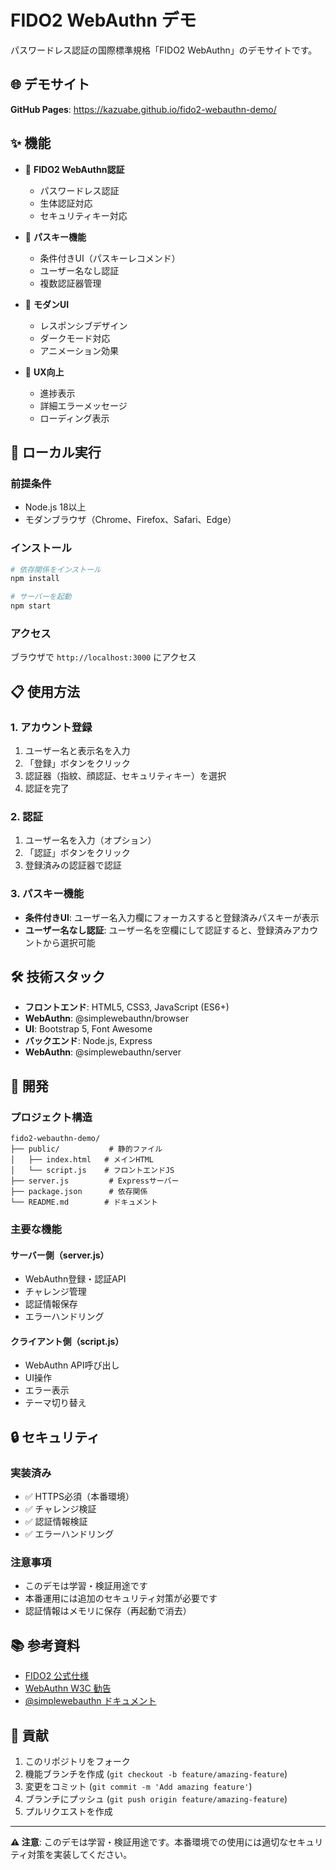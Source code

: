 # FIDO2 WebAuthn デモ

パスワードレス認証の国際標準規格「FIDO2 WebAuthn」のデモサイトです。

## 🌐 デモサイト

**GitHub Pages**: https://kazuabe.github.io/fido2-webauthn-demo/

## ✨ 機能

- 🔐 **FIDO2 WebAuthn認証**
  - パスワードレス認証
  - 生体認証対応
  - セキュリティキー対応

- 🔑 **パスキー機能**
  - 条件付きUI（パスキーレコメンド）
  - ユーザー名なし認証
  - 複数認証器管理

- 🎨 **モダンUI**
  - レスポンシブデザイン
  - ダークモード対応
  - アニメーション効果

- 📱 **UX向上**
  - 進捗表示
  - 詳細エラーメッセージ
  - ローディング表示

## 🚀 ローカル実行

### 前提条件
- Node.js 18以上
- モダンブラウザ（Chrome、Firefox、Safari、Edge）

### インストール
```bash
# 依存関係をインストール
npm install

# サーバーを起動
npm start
```

### アクセス
ブラウザで `http://localhost:3000` にアクセス

## 📋 使用方法

### 1. アカウント登録
1. ユーザー名と表示名を入力
2. 「登録」ボタンをクリック
3. 認証器（指紋、顔認証、セキュリティキー）を選択
4. 認証を完了

### 2. 認証
1. ユーザー名を入力（オプション）
2. 「認証」ボタンをクリック
3. 登録済みの認証器で認証

### 3. パスキー機能
- **条件付きUI**: ユーザー名入力欄にフォーカスすると登録済みパスキーが表示
- **ユーザー名なし認証**: ユーザー名を空欄にして認証すると、登録済みアカウントから選択可能

## 🛠️ 技術スタック

- **フロントエンド**: HTML5, CSS3, JavaScript (ES6+)
- **WebAuthn**: @simplewebauthn/browser
- **UI**: Bootstrap 5, Font Awesome
- **バックエンド**: Node.js, Express
- **WebAuthn**: @simplewebauthn/server

## 🔧 開発

### プロジェクト構造
```
fido2-webauthn-demo/
├── public/           # 静的ファイル
│   ├── index.html   # メインHTML
│   └── script.js    # フロントエンドJS
├── server.js         # Expressサーバー
├── package.json      # 依存関係
└── README.md        # ドキュメント
```

### 主要な機能

#### サーバー側（server.js）
- WebAuthn登録・認証API
- チャレンジ管理
- 認証情報保存
- エラーハンドリング

#### クライアント側（script.js）
- WebAuthn API呼び出し
- UI操作
- エラー表示
- テーマ切り替え

## 🔒 セキュリティ

### 実装済み
- ✅ HTTPS必須（本番環境）
- ✅ チャレンジ検証
- ✅ 認証情報検証
- ✅ エラーハンドリング

### 注意事項
- このデモは学習・検証用途です
- 本番運用には追加のセキュリティ対策が必要です
- 認証情報はメモリに保存（再起動で消去）

## 📚 参考資料

- [FIDO2 公式仕様](https://fidoalliance.org/specs/fido-v2.0-ps-20190130/fido-client-to-authenticator-protocol-v2.0-ps-20190130.html)
- [WebAuthn W3C 勧告](https://www.w3.org/TR/webauthn/)
- [@simplewebauthn ドキュメント](https://simplewebauthn.dev/)

## 🤝 貢献

1. このリポジトリをフォーク
2. 機能ブランチを作成 (`git checkout -b feature/amazing-feature`)
3. 変更をコミット (`git commit -m 'Add amazing feature'`)
4. ブランチにプッシュ (`git push origin feature/amazing-feature`)
5. プルリクエストを作成

---

**⚠️ 注意**: このデモは学習・検証用途です。本番環境での使用には適切なセキュリティ対策を実装してください。 